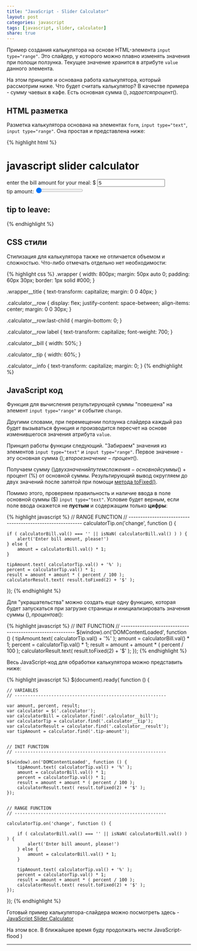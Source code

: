 ```yaml
---
title: "JavaScript - Slider Calculator"
layout: post
categories: javascript
tags: [javascript, slider, calculator]
share: true
---
```


Пример создания калькулятора на основе HTML-элемента `input type="range"`. Это слайдер, у которого можно плавно изменять значения при полощи ползунка. Текущее значение хранится в атрибуте `value` данного элемента.

На этом принципе и основана работа калькулятора, который рассмотрим ниже. Что будет считать калькулятор? В качестве примера - сумму чаевых в кафе. Есть основная сумма ($), задается процент (%) чаевых для основной суммы. Нужно посчитать результирующую сумму ($).

## HTML разметка

Разметка калькулятора основана на элементах `form`, `input type="text"`, `input type="range"`. Она простая и представлена ниже:

{% highlight html %}
<div class="wrapper">
    <h1 class="wrapper__title">javascript slider calculator</h1>
    <form class="calculator">
        <div class="calculator__row">
            <label for="bill">enter the bill amount for your meal: $</label>
            <input type="text" id="bill" class="calculator__bill" value="5" required/>
        </div>
        <div class="calculator__row">
            <label for="tip">tip amount: <span class="tip-amount"></span></label>
            <input type="range" min="0" max="100" value="0" step="1" class="calculator__tip" id="tip" required/>
        </div>
        <div class="calculator__row">
            <h2 class="calculator__info">tip to leave: <span class="calculator__result"></span></h2>
        </div>
    </form>
</div>
{% endhighlight %}

## CSS стили

Стилизация для калькулятора также не отличается объемом и сложностью. Что-либо отмечать отдельно нет необходимости:

{% highlight css %}
.wrapper {
    width: 800px;
    margin: 50px auto 0;
    padding: 60px 30px;
    border: 1px solid #000;
}

.wrapper__title {
    text-transform: capitalize;
    margin: 0 0 40px;
}

.calculator__row {
    display: flex;
    justify-content: space-between;
    align-items: center;
    margin: 0 0 30px;
}

.calculator__row:last-child {
    margin-bottom: 0;
}

.calculator__row label {
    text-transform: capitalize;
    font-weight: 700;
}

.calculator__bill {
    width: 50%;
}

.calculator__tip {
    width: 60%;
}

.calculator__info {
    text-transform: capitalize;
    margin: 0;
}
{% endhighlight %}

## JavaScript код

Функция для вычисления результирующей суммы "повешена" на элемент `input type="range"` и событие `change`.

Другими словами, при перемещении ползунка слайдера каждый раз будет вызываться функция и производится пересчет на основе изменившегося значения атрибута `value`.

Принцип работы функции следующий. "Забираем" значения из элементов `input type="text"` и `input type="range"`. Первое значение - эту основная сумма ($); второе значение - процент (%) от основной суммы ($).

Получаем сумму ($) двух значений путем сложения - основной суммы ($) + процент (%) от основной суммы. Результирующий вывод округляем до двух значений после запятой при помощи [метода toFixed()][1].

Помимо этого, проверяем правильность и наличие ввода в поле основной суммы ($) `input type="text"`. Условие будет верным, если поле ввода окажется не **пустым** и содержащим только **цифры**:

{% highlight javascript %}
// RANGE FUNCTION
// ----------------------------------------------------------
calculatorTip.on('change', function () {

    if ( calculatorBill.val() === '' || isNaN( calculatorBill.val() ) ) {
        alert('Enter bill amount, please!')
    } else {
        amount = calculatorBill.val() * 1;
    }

    tipAmount.text( calculatorTip.val() + '%' );
    percent = calculatorTip.val() * 1;
    result = amount + amount * ( percent / 100 );
    calculatorResult.text( result.toFixed(2) + '$' );
});
{% endhighlight %}

Для "украшательства" можно создать еще одну функцию, которая будет запускаться при загрузке страницы и инициализировать значения суммы ($), процентов (%) от суммы и результирующей суммы ($):

{% highlight javascript %}
// INIT FUNCTION
// ----------------------------------------------------------
$(window).on('DOMContentLoaded', function () {
    tipAmount.text( calculatorTip.val() + '%' );
    amount = calculatorBill.val() * 1;
    percent = calculatorTip.val() * 1;
    result = amount + amount * ( percent / 100 );
    calculatorResult.text( result.toFixed(2) + '$' );
});
{% endhighlight %}

Весь JavaScript-код для обработки калькулятора можно представить ниже:

{% highlight javascript %}
$(document).ready( function () {


	// VARIABLES
	// ----------------------------------------------------------

	var amount, percent, result;
	var calculator = $('.calculator');
	var calculatorBill = calculator.find('.calculator__bill');
	var calculatorTip = calculator.find('.calculator__tip');
	var calculatorResult = calculator.find('.calculator__result');
	var tipAmount = calculator.find('.tip-amount');


	// INIT FUNCTION
	// ----------------------------------------------------------

	$(window).on('DOMContentLoaded', function () {
	    tipAmount.text( calculatorTip.val() + '%' );
	    amount = calculatorBill.val() * 1;
	    percent = calculatorTip.val() * 1;
	    result = amount + amount * ( percent / 100 );
	    calculatorResult.text( result.toFixed(2) + '$' );
	});


	// RANGE FUNCTION
	// ----------------------------------------------------------

	calculatorTip.on('change', function () {

	    if ( calculatorBill.val() === '' || isNaN( calculatorBill.val() ) ) {
	        alert('Enter bill amount, please!')
	    } else {
	        amount = calculatorBill.val() * 1;
	    }

	    tipAmount.text( calculatorTip.val() + '%' );
	    percent = calculatorTip.val() * 1;
	    result = amount + amount * ( percent / 100 );
	    calculatorResult.text( result.toFixed(2) + '$' );
	});

});
{% endhighlight %}

Готовый пример калькулятора-слайдера можно посмотреть здесь - [JavaScript Slider Calculator][2]

На этом все. В ближайшее время буду продолжать нести JavaScript-flood )

***
[1]: http://www.w3schools.com/Jsref/jsref_tofixed.asp "JavaScript toFixed() Method"
[2]: http://codepen.io/gearmobile/pen/beVNqj "JavaScript Slider Calculator"
